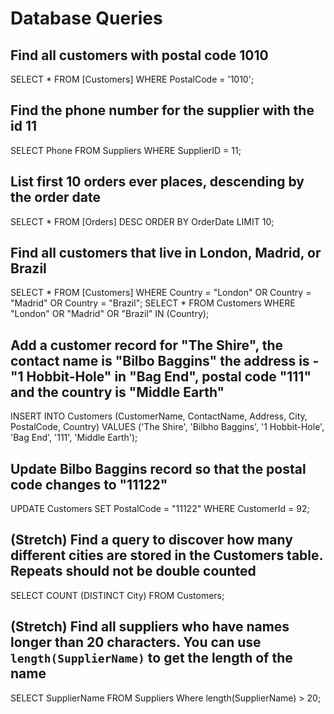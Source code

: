 # Database Queries

## Find all customers with postal code 1010

SELECT \* FROM [Customers] WHERE PostalCode = '1010';

## Find the phone number for the supplier with the id 11

SELECT Phone FROM Suppliers WHERE SupplierID = 11;

## List first 10 orders ever places, descending by the order date

SELECT \* FROM [Orders] DESC ORDER BY OrderDate LIMIT 10;

## Find all customers that live in London, Madrid, or Brazil

SELECT \* FROM [Customers] WHERE Country = "London" OR Country = "Madrid" OR Country = "Brazil";
SELECT \* FROM Customers WHERE "London" OR "Madrid" OR "Brazil" IN (Country);

## Add a customer record for "The Shire", the contact name is "Bilbo Baggins" the address is -"1 Hobbit-Hole" in "Bag End", postal code "111" and the country is "Middle Earth"

INSERT INTO Customers (CustomerName, ContactName, Address, City, PostalCode, Country) VALUES ('The Shire', 'Bilbho Baggins', '1 Hobbit-Hole', 'Bag End', '111', 'Middle Earth');

## Update Bilbo Baggins record so that the postal code changes to "11122"

UPDATE Customers SET PostalCode = "11122" WHERE CustomerId = 92;

## (Stretch) Find a query to discover how many different cities are stored in the Customers table. Repeats should not be double counted

SELECT COUNT (DISTINCT City) FROM Customers;

## (Stretch) Find all suppliers who have names longer than 20 characters. You can use `length(SupplierName)` to get the length of the name

SELECT SupplierName FROM Suppliers Where length(SupplierName) > 20;
